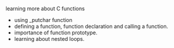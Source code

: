  learning more about C functions
- using _putchar function
- defining a function, function declaration and calling a function. 
- importance of function prototype.
- learning about nested loops.
